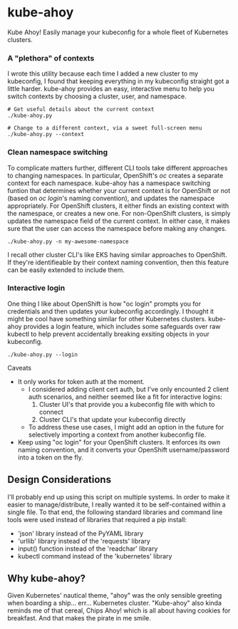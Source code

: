 # kube-ahoy
Kube Ahoy! Easily manage your kubeconfig for a whole fleet of Kubernetes clusters.

### A "plethora" of contexts
I wrote this utility because each time I added a new cluster to my kubeconfig, I found that keeping everything in my kubeconfig straight got a little harder.  kube-ahoy provides an easy, interactive menu to help you switch contexts by choosing a cluster, user, and namespace.

```
# Get useful details about the current context
./kube-ahoy.py

# Change to a different context, via a sweet full-screen menu
./kube-ahoy.py --context
```

### Clean namespace switching
To complicate matters further, different CLI tools take different approaches to changing namespaces. In particular, OpenShift's *oc* creates a separate context for each namespace. kube-ahoy has a namespace switching funtion that determines whether your current context is for OpenShift or not (based on *oc login*'s naming convention), and updates the namespace appropriately.  For OpenShift clusters, it either finds an existing context with the namespace, or creates a new one. For non-OpenShift clusters, is simply updates the namespace field of the current context. In either case, it makes sure that the user can access the namespace before making any changes.

```
./kube-ahoy.py -n my-awesome-namespace
```

I recall other cluster CLI's like EKS having similar approaches to OpenShift. If they're identifieable by their context naming convention, then this feature can be easily extended to include them.

### Interactive login
One thing I like about OpenShift is how "oc login" prompts you for credentials and then updates your kubeconfig accordingly. I thought it might be cool have something similar for other Kubernetes clusters. kube-ahoy provides a login feature, which includes some safeguards over raw kubectl to help prevent accidentally breaking exsiting objects in your kubeconfig.

```
./kube-ahoy.py --login
```

Caveats
- It only works for token auth at the moment.
  - I considered adding client cert auth, but I've only encounted 2 client auth scenarios, and neither seemed like a fit for interactive logins:
    1. Cluster UI's that provide you a kubeconfig file with which to connect
    2. Cluster CLI's that update your kubeconfig directly
  - To address these use cases, I might add an option in the future for selectively importing a context from another kubeconfig file.
- Keep using "oc login" for your OpenShift clusters. It enforces its own naming convention, and it converts your OpenShift username/password into a token on the fly.

## Design Considerations
I'll probably end up using this script on multiple systems.  In order to make it easier to manage/distribute, I really wanted it to be self-contained within a single file.  To that end, the following standard libraries and command line tools were used instead of libraries that required a pip install:

- 'json' library instead of the PyYAML library
- 'urllib' library instead of the 'requests' library
- input() function instead of the 'readchar' library
- kubectl command instead of the 'kubernetes' library

## Why kube-ahoy?
Given Kubernetes' nautical theme, "ahoy" was the only sensible greeting when boarding a ship... err... Kubernetes cluster.  "Kube-ahoy" also kinda reminds me of that cereal, Chips Ahoy! which is all about having cookies for breakfast. And that makes the pirate in me smile.
